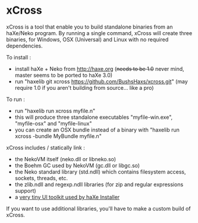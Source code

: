 # xCross
xCross is a tool that enable you to build standalone binaries from an haXe/Neko program. By running a single command,
xCross will create three binaries, for Windows, OSX (Universal) and Linux with no required dependencies.

To install :

- install haXe + Neko from http://haxe.org (~~needs to be 1.0~~ never mind, master seems to be ported to haXe 3.0)
- run "haxelib git xcross https://github.com/BushsHaxs/xcross.git" (may require 1.0 if you aren't building from source... like a pro)

To run :

- run "haxelib run xcross myfile.n"
- this will produce three standalone executables "myfile-win.exe", "myfile-osx" and "myfile-linux"
- you can create an OSX bundle instead of a binary with "haxelib run xcross -bundle MyBundle myfile.n"

xCross includes / statically link :
- the NekoVM itself (neko.dll or libneko.so)
- the Boehm GC used by NekoVM (gc.dll or libgc.so)
- the Neko standard library (std.ndll) which contains filesystem access, sockets, threads, etc.
- the zlib.ndll and regexp.ndll libraries (for zip and regular expressions support)
- a [very tiny UI toolkit used by haXe Installer](https://github.com/tommyettinger/xcross/tree/master/xcross)

If you want to use additional libraries, you'll have to make a custom build of xCross.

